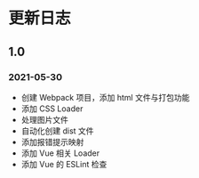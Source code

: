 # 更新日志

## 1.0

### 2021-05-30

- 创建 Webpack 项目，添加 html 文件与打包功能
- 添加 CSS Loader
- 处理图片文件
- 自动化创建 dist 文件
- 添加报错提示映射
- 添加 Vue 相关 Loader
- 添加 Vue 的 ESLint 检查
